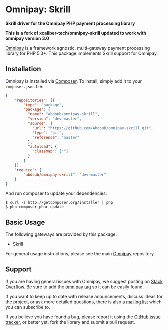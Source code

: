 # Omnipay: Skrill

**Skrill driver for the Omnipay PHP payment processing library**

**This is a fork of xcaliber-tech/omnipay-skrill updated to work with omnipay version 3.0**

[Omnipay](https://github.com/omnipay/omnipay) is a framework agnostic, multi-gateway payment
processing library for PHP 5.3+. This package implements Skrill support for Omnipay.

## Installation

Omnipay is installed via [Composer](http://getcomposer.org/). To install, simply add it
to your `composer.json` file:

```json
{
    "repositories": [{
        "type": "package",
        "package": {
          "name": "abdoub/omnipay-skrill",
          "version": "dev-master",
          "source": {
            "url": "https://github.com/AbdouB/omnipay-skrill.git",
            "type": "git",
            "reference": "master"
          },
          "autoload": {
            "classmap": [""]
          }
        }
    }],
    "require": {
        "abdoub/omnipay-skrill": "dev-master"
    }
}
```

And run composer to update your dependencies:

    $ curl -s http://getcomposer.org/installer | php
    $ php composer.phar update

## Basic Usage

The following gateways are provided by this package:

* Skrill

For general usage instructions, please see the main [Omnipay](https://github.com/omnipay/omnipay)
repository.

## Support

If you are having general issues with Omnipay, we suggest posting on
[Stack Overflow](http://stackoverflow.com/). Be sure to add the
[omnipay tag](http://stackoverflow.com/questions/tagged/omnipay) so it can be easily found.

If you want to keep up to date with release anouncements, discuss ideas for the project,
or ask more detailed questions, there is also a [mailing list](https://groups.google.com/forum/#!forum/omnipay) which
you can subscribe to.

If you believe you have found a bug, please report it using the [GitHub issue tracker](https://github.com/alfaproject/omnipay-skrill/issues),
or better yet, fork the library and submit a pull request.
